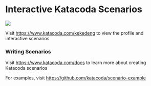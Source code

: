 # Interactive Katacoda Scenarios

[![](http://shields.katacoda.com/katacoda/kekedeng/count.svg)](https://www.katacoda.com/kekedeng "Get your profile on Katacoda.com")

Visit https://www.katacoda.com/kekedeng to view the profile and interactive scenarios

### Writing Scenarios
Visit https://www.katacoda.com/docs to learn more about creating Katacoda scenarios

For examples, visit https://github.com/katacoda/scenario-example

